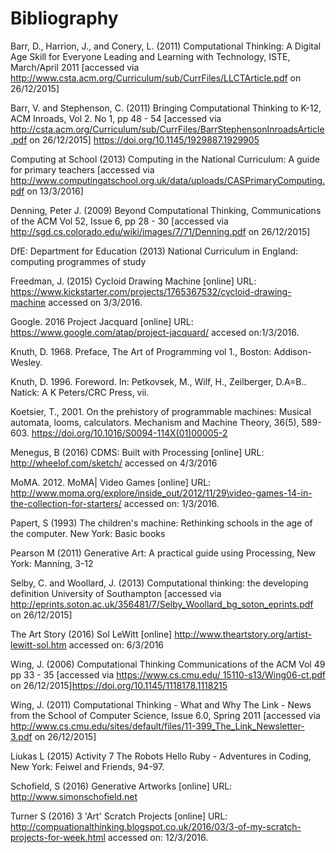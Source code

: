 # Bibliography

Barr, D., Harrion, J., and Conery, L. (2011) Computational Thinking: A Digital Age Skill for Everyone Leading and Learning with Technology, ISTE, March/April 2011 \[accessed via http://www.csta.acm.org/Curriculum/sub/CurrFiles/LLCTArticle.pdf on 26/12/2015\]

Barr, V. and Stephenson, C. (2011) Bringing Computational Thinking to K-12, ACM Inroads, Vol 2. No 1, pp 48 - 54 \[accessed via http://csta.acm.org/Curriculum/sub/CurrFiles/BarrStephensonInroadsArticle.pdf on 26/12/2015\] https://doi.org/10.1145/1929887.1929905

Computing at School (2013) Computing in the National Curriculum: A guide
for primary teachers \[accessed via http://www.computingatschool.org.uk/data/uploads/CASPrimaryComputing.pdf on 13/3/2016\]

Denning, Peter J. (2009) Beyond Computational Thinking, Communications
of the ACM Vol 52, Issue 6, pp 28 - 30 \[accessed via http://sgd.cs.colorado.edu/wiki/images/7/71/Denning.pdf on 26/12/2015\]

DfE: Department for Education (2013) National Curriculum in England: computing programmes of study

Freedman, J. (2015) Cycloid Drawing Machine \[online\] URL: https://www.kickstarter.com/projects/1765367532/cycloid-drawing-machine accessed on 3/3/2016.

Google. 2016 Project Jacquard \[online\] URL: https://www.google.com/atap/project-jacquard/ accesed on:1/3/2016.

Knuth, D. 1968. Preface, The Art of Programming vol 1., Boston: Addison-Wesley.

Knuth, D. 1996. Foreword. In: Petkovsek, M., Wilf, H., Zeilberger, D.A=B.. Natick: A K Peters/CRC Press, vii.

Koetsier, T., 2001. On the prehistory of programmable machines: Musical automata, looms, calculators. Mechanism and Machine Theory, 36(5), 589-603. https://doi.org/10.1016/S0094-114X(01)00005-2

Menegus, B (2016) CDMS: Built with Processing \[online\] URL: http://wheelof.com/sketch/ accessed on 4/3/2016

MoMA. 2012. MoMA\| Video Games \[online\] URL: http://www.moma.org/explore/inside_out/2012/11/29\video-games-14-in-the-collection-for-starters/ accessed on: 1/3/2016.

Papert, S (1993) The children's machine: Rethinking schools in the age of the computer. New York: Basic books

Pearson M (2011) Generative Art: A practical guide using Processing, New York: Manning, 3-12

Selby, C. and Woollard, J. (2013) Computational thinking: the developing definition University of Southampton \[accessed via http://eprints.soton.ac.uk/356481/7/Selby_Woollard_bg_soton_eprints.pdf on 26/12/2015\]

The Art Story (2016) Sol LeWitt \[online\] http://www.theartstory.org/artist-lewitt-sol.htm accessed on: 6/3/2016

Wing, J. (2006) Computational Thinking Communications of the ACM Vol 49 pp 33 - 35 \[accessed via https://www.cs.cmu.edu/ 15110-s13/Wing06-ct.pdf on 26/12/2015\]https://doi.org/10.1145/1118178.1118215

Wing, J. (2011) Computational Thinking - What and Why The Link - News from the School of Computer Science, Issue 6.0, Spring 2011 \[accessed
via http://www.cs.cmu.edu/sites/default/files/11-399_The_Link_Newsletter-3.pdf on 26/12/2015\]

Liukas L (2015) Activity 7 The Robots Hello Ruby - Adventures in Coding, New York: Feiwel and Friends, 94-97.

Schofield, S (2016) Generative Artworks \[online\] URL: http://www.simonschofield.net

Turner S (2016) 3 'Art' Scratch Projects \[online\] URL: http://compuationalthinking.blogspot.co.uk/2016/03/3-of-my-scratch-projects-for-week.html accessed on: 12/3/2016.